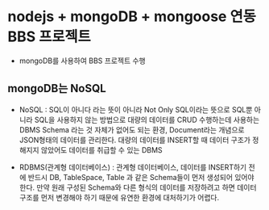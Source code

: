 # nodejs + mongoDB + mongoose 연동 BBS 프로젝트
* mongoDB를 사용하여 BBS 프로젝트 수행

## mongoDB는 NoSQL
* NoSQL : SQL이 아니다 라는 뜻이 아니라 Not Only SQL이라는 뜻으로
SQL뿐 아니라 SQL을 사용하지 않는 방법으로 대량의 데이터를 CRUD 수행하는데 사용하는 DBMS
Schema 라는 것 자체가 없어도 되는 환경, Document라는 개념으로 JSON형태의 데이터를 관리한다.
대량의 데이터를 INSERT할 때 데이터 구조가 정해지지 않았어도
데이터를 취급할 수 있는 DBMS

* RDBMS(관계형 데이터베이스) : 관계형 데이터베이스, 데이터를 INSERT하기 전에 반드시 DB,
TableSpace, Table 과 같은 Schema들이 먼저 생성되어 있어야 한다.
만약 원래 구성된 Schema와 다른 형식의 데이터를 저장하려고 하면
데이터 구조를 먼저 변경해야 하기 때문에 유연한 환경에 대처하기가 어렵다.
